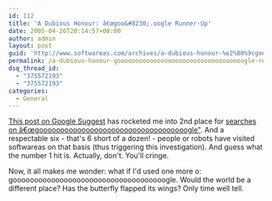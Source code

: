 ```yaml
---
id: 112
title: 'A Dubious Honour: â€œgoo&#8230;.oogle Runner-Up'
date: 2005-04-26T20:14:57+00:00
author: admin
layout: post
guid: 'http://www.softwareas.com/archives/a-dubious-honour-%e2%80%9cgooooooooooooooooooooooooooooooooooogle-runner-up'
permalink: /a-dubious-honour-gooooooooooooooooooooooooooooooooooogle-runner-up/
dsq_thread_id:
  - "375572193"
  - "375572193"
categories:
  - General
---
```

[This post on Google Suggest](http://www.softwareas.com/index.php?p=16) has rocketed me into 2nd place for [searches on â€œgooooooooooooooooooooooooooooooooooogle"](http://www.google.com/search?hl=en&q=%E2%80%9Cgooooooooooooooooooooooooooooooooooogle&btnG=Google+Search). And a respectable six - that's 6 short of a dozen! - people or robots have visited softwareas on that basis (thus triggering this investigation). And guess what the number 1 hit is. Actually, don't. You'll cringe.

Now, it all makes me wonder: what if I'd used one more o: goooooooooooooooooooooooooooooooooooogle. Would the world be a different place? Has the butterfly flapped its wings? Only time well tell.